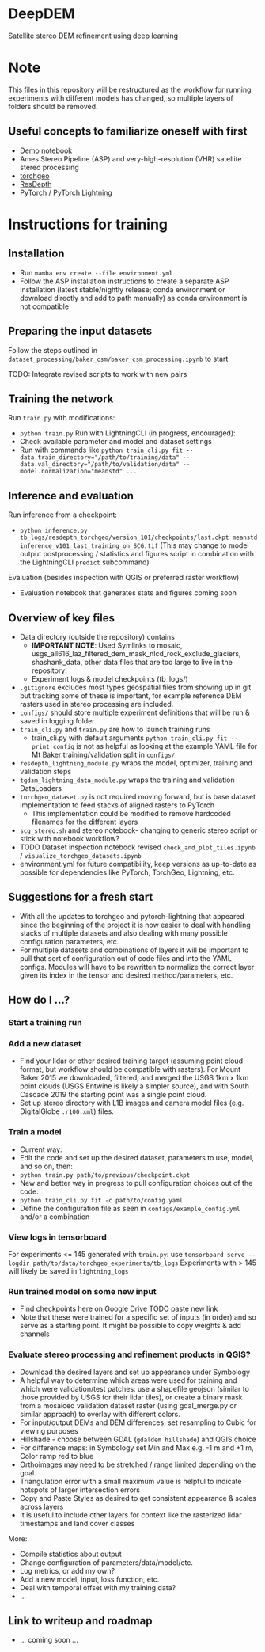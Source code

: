 # DeepDEM
Satellite stereo DEM refinement using deep learning

# Note
This files in this repository will be restructured as the workflow for running experiments with different models has changed, so multiple layers of folders should be removed.

## Useful concepts to familiarize oneself with first
- [Demo notebook](https://github.com/uw-cryo/DeepDEM/blob/main/notebooks/deepDEM_demo.ipynb)
- Ames Stereo Pipeline (ASP) and very-high-resolution (VHR) satellite stereo processing
- [torchgeo](https://torchgeo.readthedocs.io/en/stable/)
- [ResDepth](https://github.com/prs-eth/ResDepth/)
- PyTorch / [PyTorch Lightning](https://lightning.ai/)

# Instructions for training

## Installation
- Run `mamba env create --file environment.yml`
- Follow the ASP installation instructions to create a separate ASP installation (latest stable/nightly release; conda environment or download directly and add to path manually) as conda environment is not compatible

## Preparing the input datasets
Follow the steps outlined in `dataset_processing/baker_csm/baker_csm_processing.ipynb` to start

TODO: Integrate revised scripts to work with new pairs 

## Training the network
Run `train.py` with modifications:
- `python train.py`
Run with LightningCLI (in progress, encouraged):
- Check available parameter and model and dataset settings
- Run with commands like `python train_cli.py fit --data.train_directory="/path/to/training/data" --data.val_directory="/path/to/validation/data" --model.normalization="meanstd" ...`

## Inference and evaluation

Run inference from a checkpoint:
- `python inference.py tb_logs/resdepth_torchgeo/version_101/checkpoints/last.ckpt meanstd inference_v101_last_training_on_SCG.tif`
(This may change to model output postprocessing / statistics and figures script in combination with the LightningCLI `predict` subcommand)

Evaluation (besides inspection with QGIS or preferred raster workflow)
- Evaluation notebook that generates stats and figures coming soon

## Overview of key files
- Data directory (outside the repository) contains
    - **IMPORTANT NOTE**: Used Symlinks to mosaic, usgs_all616_laz_filtered_dem_mask_nlcd_rock_exclude_glaciers, shashank_data, other data files that are too large to live in the repository!
    - Experiment logs & model checkpoints (tb_logs/)
- `.gitignore` excludes most types geospatial files from showing up in git but tracking some of these is important, for example reference DEM rasters used in stereo processing are included.
- `configs/` should store multiple experiment definitions that will be run & saved in logging folder
- `train_cli.py` and `train.py` are how to launch training runs
    - train_cli.py with default arguments `python train_cli.py fit --print_config` is not as helpful as looking at the example YAML file for Mt Baker training/validation split in `configs/`
- `resdepth_lightning_module.py` wraps the model, optimizer, training and validation steps
- `tgdsm_lightning_data_module.py` wraps the training and validation DataLoaders
- `torchgeo_dataset.py` is not required moving forward, but is base dataset implementation to feed stacks of aligned rasters to PyTorch
    - This implementation could be modified to remove hardcoded filenames for the different layers
- `scg_stereo.sh` and stereo notebook- changing to generic stereo script or stick with notebook workflow?
- TODO Dataset inspection notebook revised `check_and_plot_tiles.ipynb` / `visualize_torchgeo_datasets.ipynb`
- environment.yml for future compatibility, keep versions as up-to-date as possible for dependencies like PyTorch, TorchGeo, Lightning, etc.

## Suggestions for a fresh start
- With all the updates to torchgeo and pytorch-lightning that appeared since the beginning of the project it is now easier to deal with handling stacks of multiple datasets and also dealing with many possible configuration parameters, etc.
- For multiple datasets and combinations of layers it will be important to pull that sort of configuration out of code files and into the YAML configs. Modules will have to be rewritten to normalize the correct layer given its index in the tensor and desired method/parameters, etc.

## How do I ...?
### Start a training run

### Add a new dataset
- Find your lidar or other desired training target (assuming point cloud format, but workflow should be compatible with rasters). For Mount Baker 2015 we downloaded, filtered, and merged the USGS 1km x 1km point clouds (USGS Entwine is likely a simpler source), and with South Cascade 2019 the starting point was a single point cloud.
- Set up stereo directory with L1B images and camera model files (e.g. DigitalGlobe `.r100.xml`) files.

### Train a model
* Current way:
* Edit the code and set up the desired dataset, parameters to use, model, and so on, then:
* `python train.py path/to/previous/checkpoint.ckpt`
* New and better way in progress to pull configuration choices out of the code:
* `python train_cli.py fit -c path/to/config.yaml`
* Define the configuration file as seen in `configs/example_config.yml` and/or a combination

### View logs in tensorboard
For experiments <= 145 generated with `train.py`: use `tensorboard serve --logdir path/to/data/torchgeo_experiments/tb_logs`
Experiments with > 145 will likely be saved in `lightning_logs`

### Run trained model on some new input
- Find checkpoints here on Google Drive TODO paste new link
- Note that these were trained for a specific set of inputs (in order) and so serve as a starting point. It might be possible to copy weights & add channels

### Evaluate stereo processing and refinement products in QGIS?
- Download the desired layers and set up appearance under Symbology
- A helpful way to determine which areas were used for training and which were validation/test patches: use a shapefile geojson (similar to those provided by USGS for their lidar tiles), or create a binary mask from a mosaiced validation dataset raster (using gdal_merge.py or similar approach) to overlay with different colors.
- For input/output DEMs and DEM differences, set resampling to Cubic for viewing purposes
- Hillshade - choose between GDAL (`gdaldem hillshade`) and QGIS choice
- For difference maps: in Symbology set Min and Max e.g. -1 m and +1 m, Color ramp red to blue
- Orthoimages may need to be stretched / range limited depending on the goal.
- Triangulation error with a small maximum value is helpful to indicate hotspots of larger intersection errors
- Copy and Paste Styles as desired to get consistent appearance & scales across layers
- It is useful to include other layers for context like the rasterized lidar timestamps and land cover classes

More:
- Compile statistics about output
- Change configuration of parameters/data/model/etc.
- Log metrics, or add my own?
- Add a new model, input, loss function, etc.
- Deal with temporal offset with my training data?
- ...

## Link to writeup and roadmap
- ... coming soon ...
